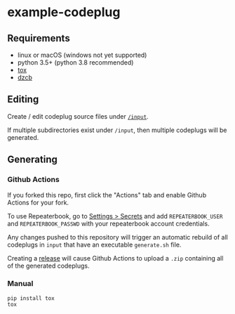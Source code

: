 # example-codeplug

## Requirements

* linux or macOS (windows not yet supported)
* python 3.5+ (python 3.8 recommended)
* [tox](https://tox.readthedocs.io/en/latest/)
* [dzcb](https://github.com/mycodeplug/dzcb)

## Editing

Create / edit codeplug source files under [`/input`](/input).

If multiple subdirectories exist under `/input`, then multiple
codeplugs will be generated.

## Generating

### Github Actions

If you forked this repo, first click the "Actions" tab and
enable Github Actions for your fork.

To use Repeaterbook, go to [Settings > Secrets](../../settings/secrets/actions)
and add `REPEATERBOOK_USER` and `REPEATERBOOK_PASSWD` with your
repeaterbook account credentials.

Any changes pushed to this repository will trigger an
automatic rebuild of all codeplugs in `input` that have
an executable `generate.sh` file.

Creating a [release](../../releases) will cause Github Actions to
upload a `.zip` containing all of the generated codeplugs.

### Manual

```
pip install tox
tox
```
